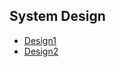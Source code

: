 ## System Design

- [Design1](https://github.com/KumarRoshandot/e-commerce-use-case/tree/main/System_Design/Design1)
- [Design2](https://github.com/KumarRoshandot/e-commerce-use-case/tree/main/System_Design/Design2)